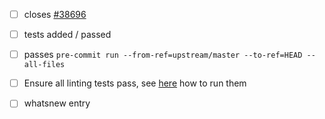 * [ ] closes [#38696](https://github.com/pandas-dev/pandas/issues/38694)
* [ ] tests added / passed
* [ ] passes `pre-commit run --from-ref=upstream/master --to-ref=HEAD --all-files`
* [ ] Ensure all linting tests pass, see [here](https://pandas.pydata.org/pandas-docs/dev/development/contributing.html#code-standards) how to run them
* [ ] whatsnew entry

